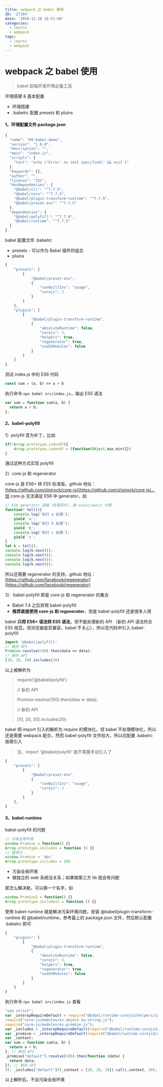 ```yaml
---
title: webpack 之 babel 使用
ID: '27204'
date: '2020-12-28 16:51:00'
categories:
  - learns
  - webpack
tags:
  - learns
  - webpack
---
```


# webpack 之 babel 使用

> babel 前端开发环境必备工具

环境搭建 & 基本配置

- 环境搭建
- .babelrc 配置 presets 和 pluins

#### 1、环境配置文件 package.json

``` js 
{
  "name": "09-babel-demo",
  "version": "1.0.0",
  "description": "",
  "main": "index.js",
  "scripts": {
    "test": "echo \"Error: no test specified\" && exit 1"
  },
  "keywords": [],
  "author": "",
  "license": "ISC",
  "devDependencies": {
    "@babel/cli": "^7.7.5",
    "@babel/core": "^7.7.5",
    "@babel/plugin-transform-runtime": "^7.7.5",
    "@babel/preset-env": "^7.7.5"
  },
  "dependencies": {
    "@babel/polyfill": "^7.7.0",
    "@babel/runtime": "^7.7.5"
  }
}
```

babel 配置文件 .babelrc

- presets - 可以作为 Babel 插件的组合
- pluins

``` js 
{
    "presets": [
        [
            "@babel/preset-env",
            {
                "useBuiltIns": "usage",
                "corejs": 3
            }
        ]
    ],
    "plugins": [
        [
            "@babel/plugin-transform-runtime",
            {
                "absoluteRuntime": false,
                "corejs": 3,
                "helpers": true,
                "regenerator": true,
                "useESModules": false
            }
        ]
    ]
}
```

测试 index.js 中的 ES6 代码

``` js 
const sum = (a, b) => a + b
```

执行命令 `npx babel src/index.js`，输出 ES5 语法

``` js 
var sum = function sum(a, b) {
  return a + b;
};
```

#### 2、babel-polyfill

1）polyfill 意为补丁，比如

``` js 
if(!Array.prototype.indexOf){
    Array.prototype.indexOf = (function(Object,max,min){})
}
```

通过这种方式实现 polyfill

2）core-js 和 regenerator

core-js 是 ES6+ 转 ES5 标准版，github 地址：[https://github.com/zloirock/core-js](https://github.com/zloirock/core-js)，但 core-js 无法满足 ES6 中 generator，如

``` js 
// ES6 generator 函数（处理异步），被 async/await 代替
function* tell(){
    console.log('执行 a 处理');
    yield 'a';
    console.log('执行 b 处理');
    yield 'b';
    console.log('执行 c 处理');
    yield 'c';
}
let k = tell();
console.log(k.next());
console.log(k.next());
console.log(k.next());
console.log(k.next());
```

所以还需要 regenerator 的支持，github 地址：[https://github.com/facebook/regenerator](https://github.com/facebook/regenerator)

3） babel-polyfill 即是 core-js 和 regenerator 的集合

- Babel 7.4 之后弃用 babel-polyfill
- **推荐直接使用 core-js 和 regenerator**，但是 babel-polyfill 还是很多人用

babel **只将 ES6+ 语法转 ES5 语法**，但不能处理新的 API （新的 API 语法符合 ES5 规范，但浏览器是否兼容，babel 不关心），所以在代码中引入 babel-polyfill

``` js 
import '@babel/polyfill'
// 新的 API
Promise.resolve(100).then(data => data);
// 新的 API
[10, 20, 30].includes(20)
```

以上被解析为

> require('@babel/polyfill')
> 
> // 新的 API
> 
> Promise.resolve(100).then(data => data);
> 
> // 新的 API
> 
> \[10, 20, 30\].includes(20)

babel 把 import 引入的解析为 require 的模块化，但 babel 不处理模块化，所以还是需要 webpack 配合，然而 babel-polyfill 文件较大，所以应配置 .babelrc 按需引入

> 注，import '@babel/polyfill' 就不需要手动引入了

``` js 
{
    "presets": [
        [
            "@babel/preset-env",
            {
                "useBuiltIns": "usage",
                "corejs": 3
            }
        ]
    ],
}
```

#### 3、babel-runtime

babel-polyfill 的问题

``` js 
// 污染全局环境
window.Promise = function() {}
Array.prototype.includes = function () {}
// 使用方
window.Promise = 'abc'
Array.prototype.includes = 100
```

- 污染全局环境
- 做独立的 web 系统没关系；如果做第三方 lib 就会有问题

那怎么解决勒，可以换一个名字，如

``` js 
window.Promise2 = function() {}
Array.prototype.includes2 = function () {}
```

使用 babel-runtime 就是解决污染环境问题，安装 @babel/plugin-transform-runtime 和 @babel/runtime，参考最上的 package.json 文件，然后默认配置 .babelrc 即可

``` js 
{
    "plugins": [
        [
            "@babel/plugin-transform-runtime",
            {
                "absoluteRuntime": false,
                "corejs": 3,
                "helpers": true,
                "regenerator": true,
                "useESModules": false
            }
        ]
    ]
}
```

执行命令 `npx babel src/index.js` 查看

``` js 
"use strict";
var _interopRequireDefault = require("@babel/runtime-corejs3/helpers/interopRequireDefault");
require("core-js/modules/es.object.to-string.js");
require("core-js/modules/es.promise.js");
var _includes = _interopRequireDefault(require("@babel/runtime-corejs3/core-js-stable/instance/includes"));
var _promise = _interopRequireDefault(require("@babel/runtime-corejs3/core-js-stable/promise"));
var _context;
var sum = function sum(a, b) {
  return a + b;
}; // 新的 API
_promise["default"].resolve(100).then(function (data) {
  return data;
}); // 新的 API
(0, _includes["default"])(_context = [10, 20, 30]).call(_context, 20);
```

以上解析后，不会污染全局环境
 
 
 
 
